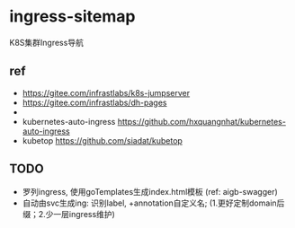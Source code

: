 # ingress-sitemap

K8S集群Ingress导航

## ref

- https://gitee.com/infrastlabs/k8s-jumpserver
- https://gitee.com/infrastlabs/dh-pages
- 
- kubernetes-auto-ingress https://github.com/hxquangnhat/kubernetes-auto-ingress
- kubetop https://github.com/siadat/kubetop

## TODO

- 罗列ingress, 使用goTemplates生成index.html模板 (ref: aigb-swagger)
- 自动由svc生成ing: 识别label, +annotation自定义名;  (1.更好定制domain后缀；2.少一层ingress维护)







